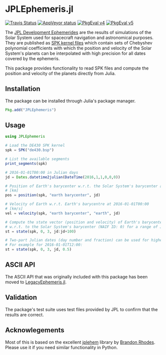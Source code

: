 JPLEphemeris.jl
===============

[![Travis Status](https://travis-ci.org/JuliaAstrodynamics/JPLEphemeris.jl.png)](https://travis-ci.org/JuliaAstrodynamics/JPLEphemeris.jl)
[![AppVeyor status](https://ci.appveyor.com/api/projects/status/7pt2vy8wulix06jk?svg=true)](https://ci.appveyor.com/project/helgee/jplephemeris-jl)
[![PkgEval v4](http://pkg.julialang.org/badges/JPLEphemeris_0.4.svg)](http://pkg.julialang.org/?pkg=JPLEphemeris)
[![PkgEval v5](http://pkg.julialang.org/badges/JPLEphemeris_0.5.svg)](http://pkg.julialang.org/?pkg=JPLEphemeris)

The [JPL Development Ephemerides][jpl] are the results of simulations of the Solar System used for spacecraft navigation and astronomical purposes. They are published as [SPK kernel files][spk] which contain sets of Chebyshev polynomial coefficients with which the position and velocity of the Solar System's planets can be interpolated with high precision for all dates covered by the ephemeris.

This package provides functionality to read SPK files and compute the position and velocity of the planets directly from Julia.

## Installation

The package can be installed through Julia's package manager.

```julia
Pkg.add("JPLEphemeris")
```

## Usage

```julia
using JPLEphemeris

# Load the DE430 SPK kernel
spk = SPK("de430.bsp")

# List the available segments
print_segments(spk)

# 2016-01-01T00:00 in Julian days
jd = Dates.datetime2julian(DateTime(2016,1,1,0,0,0))

# Position of Earth's barycenter w.r.t. the Solar System's barycenter at 2016-01-01T00:00
# [km]
pos = position(spk, "earth barycenter", jd)

# Velocity of Earth w.r.t. Earth's barycentre at 2016-01-01T00:00
# [km/s]
vel = velocity(spk, "earth barycenter", "earth", jd)

# Compute the state vector (position and velocity) of Earth's barycenter (NAIF ID: 3)
# w.r.t. to the Solar System's barycenter (NAIF ID: 0) for a range of Julian days
st = state(spk, 0, 3, jd:jd+100)

# Two-part Julian dates (day number and fraction) can be used for higher precision.
# For example for 2016-01-01T12:00:
st = state(spk, 0, 3, jd, 0.5)
```

## ASCII API

The ASCII API that was originally included with this package has been moved to [LegacyEphemeris.jl][legacy].

## Validation

The package's test suite uses test files provided by JPL to confirm that the results are correct.

## Acknowlegements
Most of this is based on the excellent [jplehem][jplephem] library by [Brandon Rhodes][br].
Please use it if you need similar functionality in Python.

[jpl]: http://en.wikipedia.org/wiki/Jet_Propulsion_Laboratory_Development_Ephemeris
[jplephem]: https://github.com/brandon-rhodes/python-jplephem
[jld]: https://github.com/JuliaLang/JLD.jl
[br]: https://github.com/brandon-rhodes
[spk]: http://naif.jpl.nasa.gov/pub/naif/generic_kernels/spk/
[legacy]: https://github.com/helgee/LegacyEphemeris.jl
